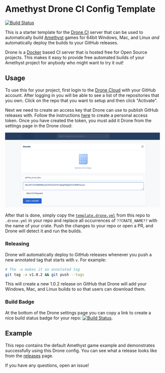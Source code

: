 # Amethyst Drone CI Config Template

[![Build Status](https://cloud.drone.io/api/badges/katharostech/amethyst-drone-config/status.svg)](https://cloud.drone.io/katharostech/amethyst-drone-config)

This is a starter template for the [Drone CI](https://drone.io) server that can be used to automatically build [Amethyst](https://github.com/amethyst/amethyst) games for 64bit Windows, Mac, and Linux *and* automatically deploy the builds to your GitHub releases.

Drone is a [Docker](https://docker.com) based CI server that is hosted free for Open Source projects. This makes it easy to provide free automated builds of your Amethyst project for anybody who might want to try it out!

## Usage

To use this for your project, first login to the [Drone Cloud](https://cloud.drone.io/) with your GitHub account. After logging in you will be able to see a list of the repositories that you own. Click on the repo that you want to setup and then click "Activate".

Next we need to create an access key that Drone can use to publish GitHub releases with. Follow the instructions [here](https://help.github.com/en/articles/creating-a-personal-access-token-for-the-command-line) to create a personal access token. Once you have created the token, you must add it Drone from the settings page in the Drone cloud:

![Drone Access Token](./img/add-github-access-key.png)

After that is done, simply copy the [`template.drone.yml`](https://github.com/zicklag/amethyst-drone-config/blob/master/.drone.yml) from this repo to `.drone.yml` in your repo and replace all occurrences of `??CRATE_NAME??` with the name of your crate. Push the changes to your repo or open a PR, and Drone will detect it and run the builds.

### Releasing

Drone will automatically deploy to GitHub releases whenever you push a new annotated tag that starts with `v`. For example:

```bash
# The -a makes it an annotated tag
git tag -a v1.0.2 && git push --tags
```

This will create a new 1.0.2 release on GitHub that Drone will add your Windows, Mac, and Linux builds to so that users can download them.

### Build Badge

At the bottom of the Drone settings page you can copy a link to create a nice build status badge for your repo: [![Build Status](https://cloud.drone.io/api/badges/katharostech/amethyst-drone-config/status.svg)](https://cloud.drone.io/katharostech/amethyst-drone-config).

## Example

This repo contains the default Amethyst game example and demonstrates successfully using this Drone config. You can see what a release looks like from the [releases](https://github.com/zicklag/amethyst-drone-config/releases) page.

If you have any questions, open an issue!
